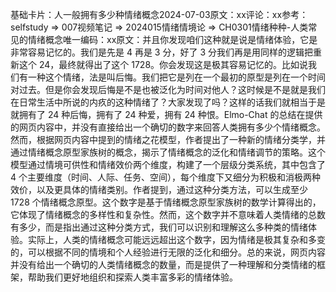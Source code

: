 

基础卡片：人一般拥有多少种情绪概念2024-07-03原文：xx评论：xx参考：selfstudy => 007视频笔记 => 2024015情绪情境论 => CH0301情绪种种-人类常见的情绪概念唯一编码：xx原文：并且你发现咱们这种就是说是情绪体验，它是非常容易记忆的。我们是先是 4 再是 3 分，好了 3 分我们再是用同样的逻辑把重新这个 24，最终就得出了这个 1728。你会发现这是极其容易记忆的。比如说我们有一种这个情绪，法是叫后悔。我们把它是列在一个最初的原型是列在一个时间对过去。但是你会发现后悔是不是也被泛化为时间对他人？这时候是不是就是我们在日常生活中所说的内疚的这种情绪了？大家发现了吗？这样的话我们就相当于是就拥有了 24 种后悔，拥有了 24 种爱，拥有 24 种恨。Elmo-Chat 的总结在提供的网页内容中，并没有直接给出一个确切的数字来回答人类拥有多少个情绪概念。然而，根据网页内容中提到的情绪之花模型，作者提出了一种新的情绪分类学，并通过情绪概念原型家族树的概念，揭示了情绪概念的泛化和情绪调节的策略。这个模型通过情境可供性和情绪效价两个维度，构建了一个层级分类系统，其中包含了 4 个主要维度（时间、人际、任务、空间），每个维度下又细分为积极和消极两种效价，以及更具体的情绪类别。作者提到，通过这种分类方法，可以生成至少 1728 个情绪概念原型。这个数字是基于情绪概念原型家族树的数学计算得出的，它体现了情绪概念的多样性和复杂性。然而，这个数字并不意味着人类情绪的总数有多少，而是指出通过这种分类方式，我们可以识别和理解这么多种类的情绪体验。实际上，人类的情绪概念可能远远超出这个数字，因为情绪是极其复杂和多变的，可以根据不同的情境和个人经验进行无限的泛化和细分。总的来说，网页内容并没有给出一个确切的人类情绪概念的数量，而是提供了一种理解和分类情绪的框架，帮助我们更好地组织和探索人类丰富多彩的情绪体验。